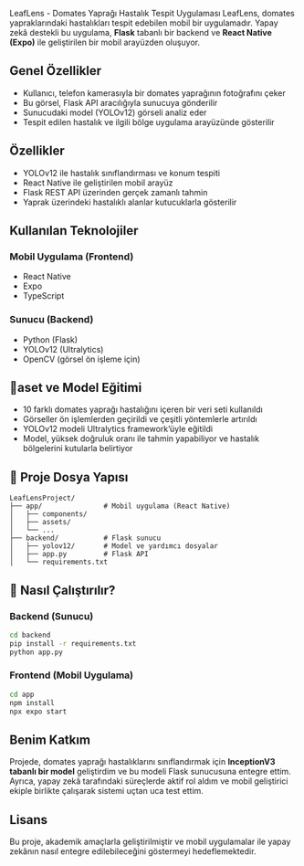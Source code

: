 LeafLens - Domates Yaprağı Hastalık Tespit Uygulaması
LeafLens, domates yapraklarındaki hastalıkları tespit edebilen mobil bir uygulamadır. Yapay zekâ destekli bu uygulama, **Flask** tabanlı bir backend ve **React Native (Expo)** ile geliştirilen bir mobil arayüzden oluşuyor.

## Genel Özellikler
* Kullanıcı, telefon kamerasıyla bir domates yaprağının fotoğrafını çeker
* Bu görsel, Flask API aracılığıyla sunucuya gönderilir
* Sunucudaki model (YOLOv12) görseli analiz eder
* Tespit edilen hastalık ve ilgili bölge uygulama arayüzünde gösterilir

##  Özellikler
* YOLOv12 ile hastalık sınıflandırması ve konum tespiti
* React Native ile geliştirilen mobil arayüz
* Flask REST API üzerinden gerçek zamanlı tahmin
* Yaprak üzerindeki hastalıklı alanlar kutucuklarla gösterilir

##  Kullanılan Teknolojiler

### Mobil Uygulama (Frontend)
* React Native
* Expo
* TypeScript

### Sunucu (Backend)
* Python (Flask)
* YOLOv12 (Ultralytics)
* OpenCV (görsel ön işleme için)

## 🧺aset ve Model Eğitimi

* 10 farklı domates yaprağı hastalığını içeren bir veri seti kullanıldı
* Görseller ön işlemlerden geçirildi ve çeşitli yöntemlerle artırıldı
* YOLOv12 modeli Ultralytics framework’üyle eğitildi
* Model, yüksek doğruluk oranı ile tahmin yapabiliyor ve hastalık bölgelerini kutularla belirtiyor

## 📁 Proje Dosya Yapısı
```
LeafLensProject/
├── app/               # Mobil uygulama (React Native)
│   ├── components/
│   ├── assets/
│   └── ...
├── backend/           # Flask sunucu
│   ├── yolov12/       # Model ve yardımcı dosyalar
│   ├── app.py         # Flask API
│   └── requirements.txt
```

## 🚀 Nasıl Çalıştırılır?
### Backend (Sunucu)

```bash
cd backend
pip install -r requirements.txt
python app.py
```

### Frontend (Mobil Uygulama)

```bash
cd app
npm install
npx expo start
```

## Benim Katkım
Projede, domates yaprağı hastalıklarını sınıflandırmak için **InceptionV3 tabanlı bir model** geliştirdim ve bu modeli Flask sunucusuna entegre ettim. Ayrıca, yapay zekâ tarafındaki süreçlerde aktif rol aldım ve mobil geliştirici ekiple birlikte çalışarak sistemi uçtan uca test ettim.


##  Lisans
Bu proje, akademik amaçlarla geliştirilmiştir ve mobil uygulamalar ile yapay zekânın nasıl entegre edilebileceğini göstermeyi hedeflemektedir.
